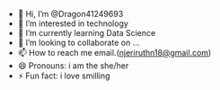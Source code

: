 - 👋 Hi, I’m @Dragon41249693
- 👀 I’m interested in technology 
- 🌱 I’m currently learning Data Science
- 💞️ I’m looking to collaborate on ...
- 📫 How to reach me email.(njeriruthn18@gmail.com)
- 😄 Pronouns: i am the she/her 
- ⚡ Fun fact: i love smilling

<!---
Dragon41249693/Dragon41249693 is a ✨ special ✨ repository because its `README.md` (this file) appears on your GitHub profile.
You can click the Preview link to take a look at your changes.
--->

